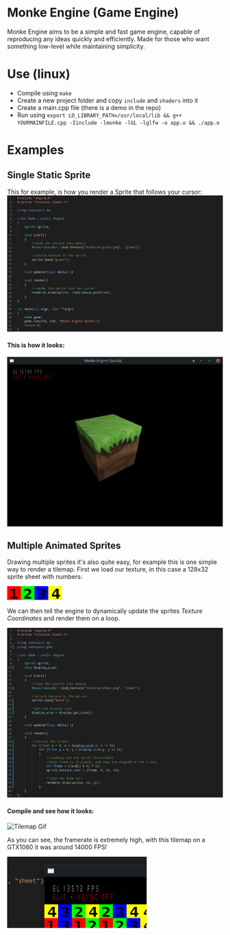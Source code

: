 # Monke Engine (Game Engine)

Monke Engine aims to be a simple and fast game engine, capable of reproducing any ideas quickly and efficiently.
Made for those who want something low-level while maintaining simplicity.

# Use (linux)
- Compile using `make`
- Create a new project folder and copy `include` and `shaders` into it
- Create a main.cpp file (there is a demo in the repo)
- Run using `export LD_LIBRARY_PATH=/usr/local/lib && g++ YOURMAINFILE.cpp -Iinclude -lmonke -lGL -lglfw -o app.o && ./app.o`

# Examples
## Single Static Sprite
This for example, is how you render a Sprite that follows your cursor:
![Code Example](https://github.com/grazianobolla/monke-engine/blob/main/readme/simple_sprite_code.png "Code Example")
#### This is how it looks:

![Code Example](https://github.com/grazianobolla/monke-engine/blob/main/readme/simple_sprite_example.png "Code Example")

## Multiple Animated Sprites
Drawing multiple sprites it's also quite easy, for example this is one simple way to render a tilemap.
First we load our texture, in this case a 128x32 sprite sheet with numbers:

![Code Example](https://github.com/grazianobolla/monke-engine/blob/main/readme/sheet.png "Code Example")

We can then tell the engine to dynamically update the sprites *Texture Coordinates* and render them on a loop.

![Code Example](https://github.com/grazianobolla/monke-engine/blob/main/readme/tilemap_code.png "Code Example")

#### Compile and see how it looks:

![Tilemap Gif](https://github.com/grazianobolla/monke-engine/blob/main/readme/tilemap_gif.gif)

As you can see, the framerate is extremely high, with this tilemap on a GTX1060 it was around 14000 FPS!

![Framerate](https://github.com/grazianobolla/monke-engine/blob/main/readme/tilemap_framerate.png "Framerate")

